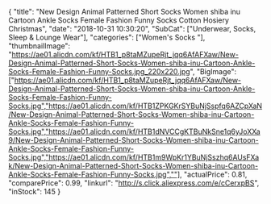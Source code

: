 {
	"title": "New Design Animal Patterned Short Socks Women shiba inu Cartoon Ankle Socks Female Fashion Funny Socks Cotton Hosiery Christmas",
	"date": "2018-10-31 10:30:20",
	"SubCat": ["Underwear, Socks, Sleep & Lounge Wear"],
	"categories": ["Women's Socks "],
	"thumbnailImage": "https://ae01.alicdn.com/kf/HTB1_p8taMZupeRjt_jqq6AfAFXaw/New-Design-Animal-Patterned-Short-Socks-Women-shiba-inu-Cartoon-Ankle-Socks-Female-Fashion-Funny-Socks.jpg_220x220.jpg",
	"BigImage": ["https://ae01.alicdn.com/kf/HTB1_p8taMZupeRjt_jqq6AfAFXaw/New-Design-Animal-Patterned-Short-Socks-Women-shiba-inu-Cartoon-Ankle-Socks-Female-Fashion-Funny-Socks.jpg","https://ae01.alicdn.com/kf/HTB1ZPKGKrSYBuNjSspfq6AZCpXaN/New-Design-Animal-Patterned-Short-Socks-Women-shiba-inu-Cartoon-Ankle-Socks-Female-Fashion-Funny-Socks.jpg","https://ae01.alicdn.com/kf/HTB1dNVCCgKTBuNkSne1q6yJoXXa9/New-Design-Animal-Patterned-Short-Socks-Women-shiba-inu-Cartoon-Ankle-Socks-Female-Fashion-Funny-Socks.jpg","https://ae01.alicdn.com/kf/HTB1m9WpKr1YBuNjSszhq6AUsFXak/New-Design-Animal-Patterned-Short-Socks-Women-shiba-inu-Cartoon-Ankle-Socks-Female-Fashion-Funny-Socks.jpg",""],
	"actualPrice": 0.81,
	"comparePrice": 0.99,
	"linkurl": "http://s.click.aliexpress.com/e/cCerxpBS",
	"inStock": 145
}
